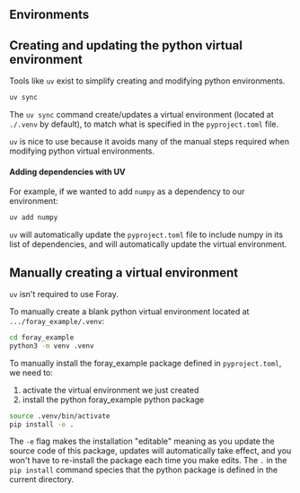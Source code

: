 ## Environments

## Creating and updating the python virtual environment

Tools like `uv` exist to simplify creating and modifying python environments.

```bash
uv sync
```
The `uv sync` command  create/updates a virtual environment (located at `./.venv` by default), to match what is specified in the `pyproject.toml` file.

`uv` is nice to use because it avoids many of the manual steps required when modifying python virtual environments.

#### Adding dependencies with UV

For example, if we wanted to add `numpy` as a dependency to our environment:
``` bash
uv add numpy
```

`uv` will automatically update the `pyproject.toml` file to include numpy in its list of dependencies, and will automatically update the virtual environment.

## Manually creating a virtual environment

`uv` isn't required to use Foray.

To manually create a blank python virtual environment located at `.../foray_example/.venv`:
```bash
cd foray_example
python3 -m venv .venv
```

To manually install the foray_example package defined in `pyproject.toml`, we need to:

1. activate the virtual environment we just created
2. install the python foray_example python package

```bash
source .venv/bin/activate
pip install -e .
```

The `-e` flag makes the installation "editable" meaning as you update the source code of this package, updates will automatically take effect, and you won't have to re-install the package each time you make edits.
The `.` in the `pip install` command species that the python package is defined in the current directory.


